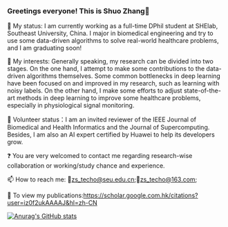 ### Greetings everyone! This is Shuo Zhang👋
🏫 My status: I am currently working as a full-time DPhil student at SHElab, Southeast University, China. I major in biomedical engineering and try to use some data-driven algorithms to solve real-world healthcare problems, and I am graduating soon!

🔭 My interests: Generally speaking, my research can be divided into two stages. On the one hand, I attempt to make some contributions to the data-driven algorithms themselves. Some common bottlenecks in deep learning have been focused on and improved in my research, such as learning with noisy labels. On the other hand, I make some efforts to adjust state-of-the-art methods in deep learning to improve some healthcare problems, especially in physiological signal monitoring.

👯 Volunteer status：I am an invited reviewer of the IEEE Journal of Biomedical and Health Informatics and the Journal of Supercomputing. Besides, I am also an AI expert certified by Huawei to help its developers grow.

❓ You are very welcomed to contact me regarding research-wise collaboration or working/study chance and experience.

📫 How to reach me: 📧zs_techo@seu.edu.cn;📧zs_techo@163.com;

💬 To view my publications:https://scholar.google.com.hk/citations?user=iz0f2ukAAAAJ&hl=zh-CN

[![Anurag's GitHub stats](https://github-readme-stats.vercel.app/api?username=Zhangshuojackpot)](https://github.com/anuraghazra/github-readme-stats)
<!--
**Zhangshuojackpot/Zhangshuojackpot** is a ✨ _special_ ✨ repository because its `README.md` (this file) appears on your GitHub profile.

Here are some ideas to get you started:

- 🔭 I’m currently working on ...
- 🌱 I’m currently learning ...
- 👯 I’m looking to collaborate on ...
- 🤔 I’m looking for help with ...
- 💬 Ask me about ...
- 📫 How to reach me: ...
- 😄 Pronouns: ...
- ⚡ Fun fact: ...
-->
